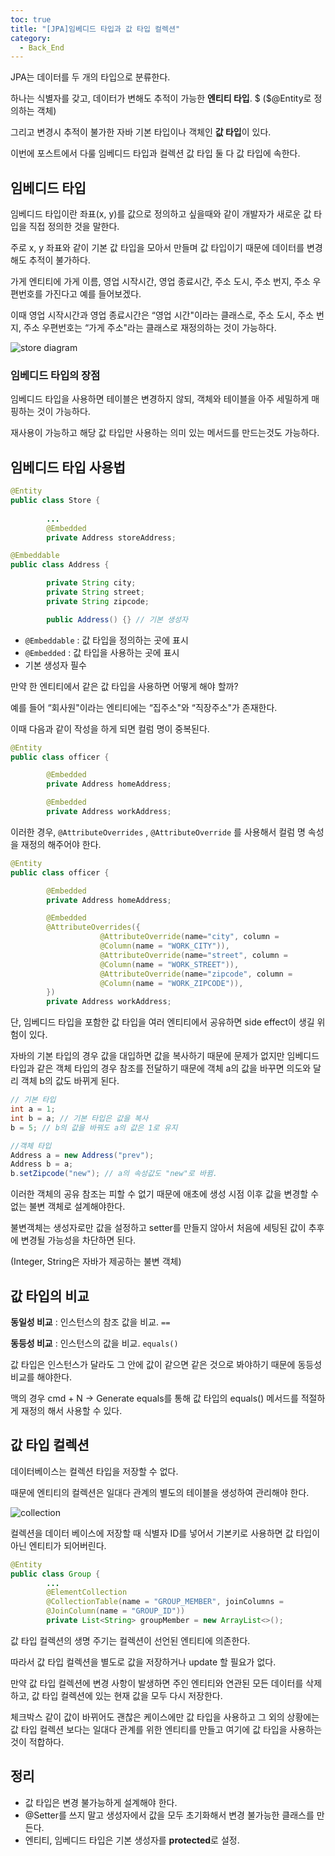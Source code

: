 ```yaml
---
toc: true
title: "[JPA]임베디드 타입과 값 타입 컬렉션"
category:
  - Back_End
---
```

JPA는 데이터를 두 개의 타입으로 분류한다.

하나는 식별자를 갖고, 데이터가 변해도 추적이 가능한  **엔티티 타입**. $
($@Entity로 정의하는 객체)

그리고 변경시 추적이 불가한 자바 기본 타입이나 객체인 **값 타입**이 있다.

이번에 포스트에서 다룰 임베디드 타입과 컬렉션 값 타입 둘 다 값 타입에 속한다.

## 임베디드 타입

임베디드 타입이란 좌표$($x, y)를 값으로 정의하고 싶을때와 같이 개발자가 새로운 값 
타입을 직접 정의한 것을 말한다.

주로 x, y 좌표와 같이 기본 값 타입을 모아서 만들며 값 타입이기 때문에 데이터를 
변경해도 추적이 불가하다.

가게 엔티티에 가게 이름, 영업 시작시간, 영업 종료시간, 주소 도시, 주소 번지, 주소 
우편번호를 가진다고 예를 들어보겠다.

이때 영업 시작시간과 영업 종료시간은 “영업 시간"이라는 클래스로, 주소 도시, 주소 
번지, 주소 우편번호는 “가게 주소"라는 클래스로 재정의하는 것이 가능하다.

![store diagram](https://i.imgur.com/JRkAIu3.png)

### 임베디드 타입의 장점

임베디드 타입을 사용하면 테이블은 변경하지 않되, 객체와 테이블을 아주 세밀하게 
매핑하는 것이 가능하다.

재사용이 가능하고 해당 값 타입만 사용하는 의미 있는 메서드를 만드는것도 가능하다.

## 임베디드 타입 사용법

```java
@Entity
public class Store {
		
		...
		@Embedded
		private Address storeAddress;
```

```java
@Embeddable
public class Address {

		private String city;
		private String street;
		private String zipcode;

		public Address() {} // 기본 생성자
```

- `@Embeddable` : 값 타입을 정의하는 곳에 표시
- `@Embedded` : 값 타입을 사용하는 곳에 표시
- 기본 생성자 필수

만약 한 엔티티에서 같은 값 타입을 사용하면 어떻게 해야 할까?

예를 들어 “회사원"이라는 엔티티에는 “집주소"와 “직장주소"가 존재한다.

이때 다음과 같이 작성을 하게 되면 컬럼 명이 중복된다.

```java
@Entity
public class officer {

		@Embedded
		private Address homeAddress;

		@Embedded
		private Address workAddress;
```

이러한 경우, `@AttributeOverrides` , `@AttributeOverride` 를 사용해서 
컬럼 명 속성을 재정의 해주어야 한다.

```java
@Entity
public class officer {

		@Embedded
		private Address homeAddress;

		@Embedded
		@AttributeOverrides({
					@AttributeOverride(name="city", column = 
					@Column(name = "WORK_CITY")),
					@AttributeOverride(name="street", column = 
					@Column(name = "WORK_STREET")),
					@AttributeOverride(name="zipcode", column = 
					@Column(name = "WORK_ZIPCODE")),
		})					
		private Address workAddress;
```

단, 임베디드 타입을 포함한 값 타입을 여러 엔티티에서 공유하면 side effect이 생길 
위험이 있다.

자바의 기본 타입의 경우 값을 대입하면 값을 복사하기 때문에 문제가 없지만 임베디드 
타입과 같은 객체 타입의 경우 참조를 전달하기 때문에 객체 a의 값을 바꾸면 의도와 달리 
객체 b의 값도 바뀌게 된다.

```java
// 기본 타입 
int a = 1;
int b = a; // 기본 타입은 값을 복사
b = 5; // b의 값을 바꿔도 a의 값은 1로 유지

//객체 타입
Address a = new Address("prev");
Address b = a;
b.setZipcode("new"); // a의 속성값도 "new"로 바뀜.
```

이러한 객체의 공유 참조는 피할 수 없기 때문에 애초에 생성 시점 이후 값을 변경할 수 
없는 불변 객체로 설계해야한다.

불변객체는 생성자로만 값을 설정하고 setter를 만들지 않아서 처음에 세팅된 값이 추후에 
변경될 가능성을 차단하면 된다.

$($Integer, String은 자바가 제공하는 불변 객체)

## 값 타입의 비교

**동일성 비교** : 인스턴스의 참조 값을 비교. `==` 

**동등성 비교** : 인스턴스의 값을 비교. `equals()`

값 타입은 인스턴스가 달라도 그 안에 값이 같으면 같은 것으로 봐야하기 때문에 동등성 
비교를 해야한다.

맥의 경우 cmd + N → Generate equals를 통해 값 타입의 equals$($) 메서드를 
적절하게 재정의 해서 사용할 수 있다.

## 값 타입 컬렉션

데이터베이스는 컬렉션 타입을 저장할 수 없다.

때문에 엔티티의 컬렉션은 일대다 관계의 별도의 테이블을 생성하여 관리해야 한다.

![collection](https://i.imgur.com/6VuGCew.png)

컬렉션을 데이터 베이스에 저장할 때 식별자 ID를 넣어서 기본키로 사용하면 값 타입이 
아닌 엔티티가 되어버린다.

```java
@Entity
public class Group {
		...
		@ElementCollection
		@CollectionTable(name = "GROUP_MEMBER", joinColumns = 
		@JoinColumn(name = "GROUP_ID"))
		private List<String> groupMember = new ArrayList<>();
```

값 타입 컬렉션의 생명 주기는 컬렉션이 선언된 엔티티에 의존한다.

따라서 값 타입 컬렉션을 별도로 값을 저장하거나 update 할 필요가 없다.

만약 값 타입 컬렉션에 변경 사항이 발생하면 주인 엔티티와 연관된 모든 데이터를 
삭제하고, 값 타입 컬렉션에 있는 현재 값을 모두 다시 저장한다.

체크박스 같이 값이 바뀌어도 괜찮은 케이스에만 값 타입을 사용하고 그 외의 상황에는 값 
타입 컬렉션 보다는 일대다 관계를 위한 엔티티를 만들고 여기에 값 타입을 사용하는 것이 
적합하다.

## 정리
- 값 타입은 변경 불가능하게 설계해야 한다.
- @Setter를 쓰지 말고 생성자에서 값을 모두 초기화해서 변경 불가능한 클래스를 만든다.
- 엔티티, 임베디드 타입은 기본 생성자를 **protected**로 설정.